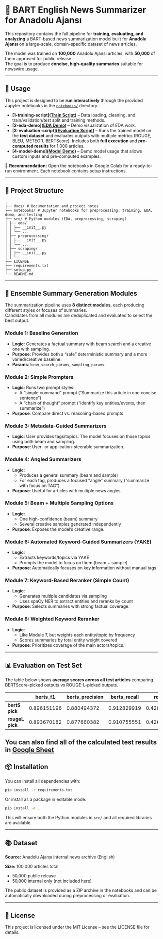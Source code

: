 # 📰 BART English News Summarizer for Anadolu Ajansı

This repository contains the full pipeline for **training, evaluating, and analyzing** a BART-based news summarization model built for **Anadolu Ajansı** on a large-scale, domain-specific dataset of news articles.

The model was trained on **100,000** Anadolu Ajansı articles, with **50,000** of them approved for public release.  
The goal is to produce **concise, high-quality summaries** suitable for newswire usage.

---

## 🚀 Usage

This project is designed to be **run interactively** through the provided Jupyter notebooks in the [`notebooks/`](notebooks/) directory.

- **[1-training-script]([Train Script](https://colab.research.google.com/drive/1iBLrXfxXPNlhA4pp-imE_MAQTeTewVYW?usp=sharing))** – Data loading, cleaning, and train/validation/test split and training methods.  
- **[2-eda-demo]([EDA Demo](https://colab.research.google.com/drive/1JTdj23ICOsBy7ynm6sh2sTk6V8KuiY-h?usp=sharing))** – Demo visualization of EDA work.  
- **[3-evaluation-script]([Evaluation Script](https://colab.research.google.com/drive/1OLpxg4_SmpUia5ZbTy2Sf0qSrsz1ZWEK?usp=sharing))** – Runs the trained model on the **test dataset** and evaluates outputs with multiple metrics (ROUGE, BLEU, METEOR, BERTScore). Includes both **full execution** and **pre-computed results** for 1,000 articles.  
- **[4-model-demo]([Model Demo](https://colab.research.google.com/drive/1ffk2tEZkgh_HrqyU1mPAshe6anAJsYKT?usp=sharing))** – Demo model usage that allows custom inputs and pre-computed examples. 

📌 **Recommendation:** Open the notebooks in Google Colab for a ready-to-run environment. Each notebook contains setup instructions.

---

## 📂 Project Structure

```
.
├── docs/ # Documentation and project notes
├── notebooks/ # Jupyter notebooks for preprocessing, training, EDA, demo, and testing
├── src/ # Python modules (EDA, preprocessing, scraping)
│ ├── eda/
│ │ ├── __init__.py
│ │ └── ...
│ ├── preprocessing/
│ │ ├── __init__.py
│ │ └── ...
│ ├── scraping/
│ │ ├── __init__.py
│ │ └── ...
├── LICENSE
├── requirements.txt
├── setup.py
└── README.md
```

---
## 🧩 Ensemble Summary Generation Modules

The summarization pipeline uses **8 distinct modules**, each producing different styles or focuses of summaries.  
Candidates from all modules are deduplicated and evaluated to select the best output.

### **Module 1: Baseline Generation**
- **Logic**: Generates a factual summary with beam search and a creative one with sampling.
- **Purpose**: Provides both a “safe” deterministic summary and a more varied/creative baseline.
- **Params**: `beam_search_params`, `sampling_params`.

### **Module 2: Simple Prompters**
- **Logic**: Runs two prompt styles:  
    - A “simple command” prompt (“Summarize this article in one concise sentence”)  
    - A “chain of thought” prompt (“Identify key entities/events, then summarize”)
- **Purpose**: Compare direct vs. reasoning-based prompts.

### **Module 3: Metadata-Guided Summarizers**
- **Logic**: User provides tags/topics. The model focuses on those topics using both beam and sampling.
- **Purpose**: User- or application-steerable summarization.

### **Module 4: Angled Summarizers**
- **Logic**:  
    - Produces a general summary (beam and sample)  
    - For each tag, produces a focused “angle” summary (“summarize with focus on TAG”)
- **Purpose**: Useful for articles with multiple news angles.

### **Module 5: Beam + Multiple Sampling Options**
- **Logic**:  
    - One high-confidence (beam) summary  
    - Several creative samples generated independently
- **Purpose**: Exposes the model’s creative range.

### **Module 6: Automated Keyword-Guided Summarizers (YAKE)**
- **Logic**:  
    - Extracts keywords/topics via YAKE  
    - Prompts the model to focus on them (beam + sample)
- **Purpose**: Automatically focuses on key information without manual tags.

### **Module 7: Keyword-Based Reranker (Simple Count)**
- **Logic**:  
    - Generates multiple candidates via sampling  
    - Uses spaCy NER to extract entities and reranks by count
- **Purpose**: Selects summaries with strong factual coverage.

### **Module 8: Weighted Keyword Reranker**
- **Logic**:  
    - Like Module 7, but weights each entity/topic by frequency  
    - Scores summaries by total entity weight covered
- **Purpose**: Prioritizes coverage of the main actors/topics.

---


## 📊 Evaluation on Test Set

The table below shows **average scores across all test articles** comparing BERTScore-picked outputs vs ROUGE-L-picked outputs.

|                | berts_f1     | berts_precision | berts_recall | rouge1       | rougeL       | bleu         | meteor       |
|----------------|--------------|-----------------|--------------|--------------|--------------|--------------|--------------|
| **bertS pick** | 0.896151196  | 0.880494372     | 0.912829919  | 0.420760638  | 0.368872702  | 0.152196796  | 0.475370778  |
| **rougeL pick**| 0.893670182  | 0.877660382     | 0.910755551  | 0.426010749  | 0.380812119  | 0.155462975  | 0.480405404  |

You can also find all of the calculated test results in [Google Sheet](https://docs.google.com/spreadsheets/d/1YF5aBUunMOFllANsjRmI5fXQmlCaRYw8wmznnx3hFG8/edit?usp=sharing) 
---

## 📦 Installation

You can install all dependencies with:

```bash
pip install -r requirements.txt
```

Or install as a package in editable mode:

```bash
pip install -e .
```

This will ensure both the Python modules in `src/` and all required libraries are available.

---

## 📚 Dataset

**Source:** Anadolu Ajansı internal news archive (English)

**Size:** 100,000 articles total
- 50,000 public release
- 50,000 internal only (not included here)


The public dataset is provided as a ZIP archive in the notebooks and can be automatically downloaded during preprocessing or evaluation.

---

## 📜 License

This project is licensed under the MIT License – see the LICENSE file for details.